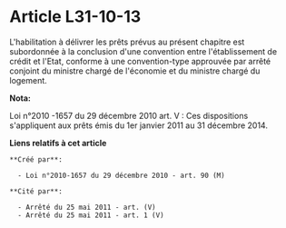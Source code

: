 # Article L31-10-13

L'habilitation à délivrer les prêts prévus au présent chapitre est subordonnée à la conclusion d'une convention entre
l'établissement de crédit et l'Etat, conforme à une convention-type approuvée par arrêté conjoint du ministre chargé de
l'économie et du ministre chargé du logement.

**Nota:**

Loi n°2010 -1657 du 29 décembre 2010 art. V : Ces dispositions s'appliquent aux prêts émis du 1er janvier 2011 au 31 décembre
2014.

**Liens relatifs à cet article**

	**Créé par**:

	  - Loi n°2010-1657 du 29 décembre 2010 - art. 90 (M)

	**Cité par**:

	  - Arrêté du 25 mai 2011 - art. (V)
	  - Arrêté du 25 mai 2011 - art. 1 (V)

